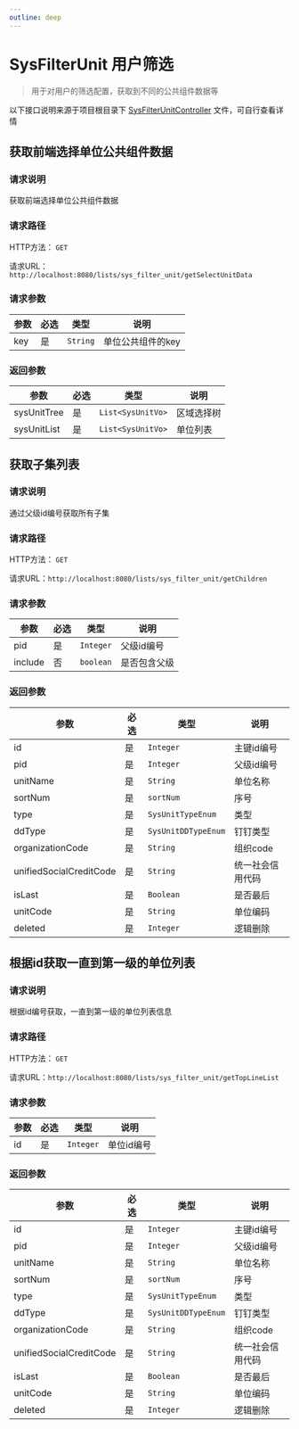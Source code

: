 ```yaml
---
outline: deep
---
```


# SysFilterUnit 用户筛选

> 用于对用户的筛选配置，获取到不同的公共组件数据等

以下接口说明来源于项目根目录下 [SysFilterUnitController](https://github.com/elonehoo/benewy-template/blob/main/project/web/src/main/java/com/beneway/web/controller/system/SysFilterUnitController.java) 文件，可自行查看详情


## 获取前端选择单位公共组件数据

### 请求说明

获取前端选择单位公共组件数据

### 请求路径

HTTP方法： `GET`

请求URL：`http://localhost:8080/lists/sys_filter_unit/getSelectUnitData`

### 请求参数

| 参数 | 必选 | 类型 | 说明 |
|---|---|---|---|
| key | 是 | `String` | 单位公共组件的key |


### 返回参数

| 参数 | 必选 | 类型 | 说明 |
|---|---|---|---|
| sysUnitTree | 是 | `List<SysUnitVo>` | 区域选择树 |
| sysUnitList | 是 | `List<SysUnitVo>` | 单位列表 |

## 获取子集列表

### 请求说明

通过父级id编号获取所有子集

### 请求路径

HTTP方法： `GET`

请求URL：`http://localhost:8080/lists/sys_filter_unit/getChildren`

### 请求参数

| 参数 | 必选 | 类型 | 说明 |
|---|---|---|---|
| pid | 是 | `Integer` | 父级id编号 |
| include | 否 | `boolean` | 是否包含父级 |

### 返回参数

| 参数 | 必选 | 类型 | 说明 |
|---|---|---|---|
| id | 是 | `Integer` | 主键id编号 |
| pid | 是 | `Integer` | 父级id编号 |
| unitName | 是 | `String` | 单位名称 |
| sortNum | 是 | `sortNum` | 序号 |
| type | 是 | `SysUnitTypeEnum` | 类型 |
| ddType | 是 | `SysUnitDDTypeEnum` | 钉钉类型 |
| organizationCode | 是 | `String` | 组织code |
| unifiedSocialCreditCode | 是 | `String` | 统一社会信用代码 |
| isLast | 是 | `Boolean` | 是否最后 |
| unitCode | 是 | `String` | 单位编码 |
| deleted | 是 | `Integer` | 逻辑删除 |

## 根据id获取一直到第一级的单位列表

### 请求说明

根据id编号获取，一直到第一级的单位列表信息

### 请求路径

HTTP方法： `GET`

请求URL：`http://localhost:8080/lists/sys_filter_unit/getTopLineList`

### 请求参数

| 参数 | 必选 | 类型 | 说明 |
|---|---|---|---|
| id | 是 | `Integer` | 单位id编号 |

### 返回参数

| 参数 | 必选 | 类型 | 说明 |
|---|---|---|---|
| id | 是 | `Integer` | 主键id编号 |
| pid | 是 | `Integer` | 父级id编号 |
| unitName | 是 | `String` | 单位名称 |
| sortNum | 是 | `sortNum` | 序号 |
| type | 是 | `SysUnitTypeEnum` | 类型 |
| ddType | 是 | `SysUnitDDTypeEnum` | 钉钉类型 |
| organizationCode | 是 | `String` | 组织code |
| unifiedSocialCreditCode | 是 | `String` | 统一社会信用代码 |
| isLast | 是 | `Boolean` | 是否最后 |
| unitCode | 是 | `String` | 单位编码 |
| deleted | 是 | `Integer` | 逻辑删除 |
